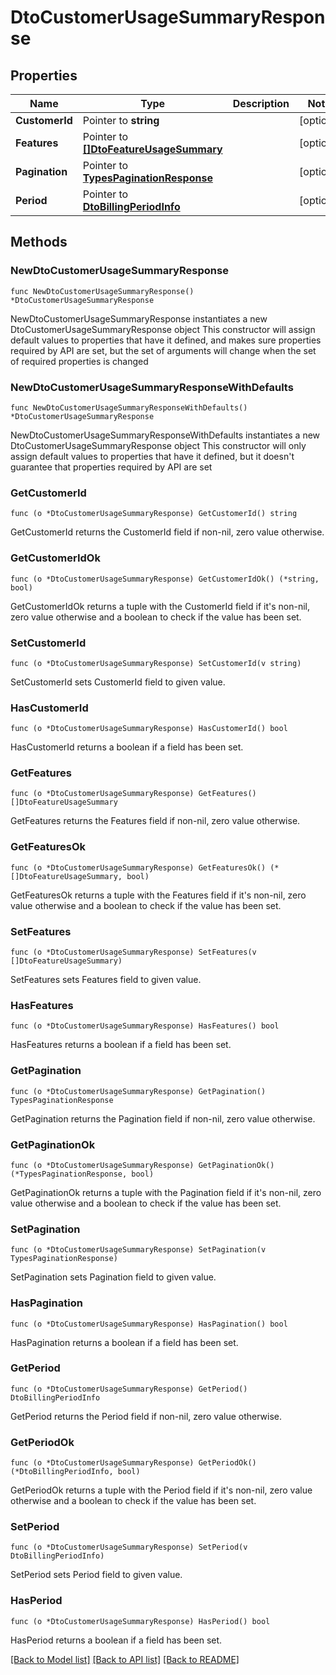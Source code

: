 # DtoCustomerUsageSummaryResponse

## Properties

Name | Type | Description | Notes
------------ | ------------- | ------------- | -------------
**CustomerId** | Pointer to **string** |  | [optional] 
**Features** | Pointer to [**[]DtoFeatureUsageSummary**](DtoFeatureUsageSummary.md) |  | [optional] 
**Pagination** | Pointer to [**TypesPaginationResponse**](TypesPaginationResponse.md) |  | [optional] 
**Period** | Pointer to [**DtoBillingPeriodInfo**](DtoBillingPeriodInfo.md) |  | [optional] 

## Methods

### NewDtoCustomerUsageSummaryResponse

`func NewDtoCustomerUsageSummaryResponse() *DtoCustomerUsageSummaryResponse`

NewDtoCustomerUsageSummaryResponse instantiates a new DtoCustomerUsageSummaryResponse object
This constructor will assign default values to properties that have it defined,
and makes sure properties required by API are set, but the set of arguments
will change when the set of required properties is changed

### NewDtoCustomerUsageSummaryResponseWithDefaults

`func NewDtoCustomerUsageSummaryResponseWithDefaults() *DtoCustomerUsageSummaryResponse`

NewDtoCustomerUsageSummaryResponseWithDefaults instantiates a new DtoCustomerUsageSummaryResponse object
This constructor will only assign default values to properties that have it defined,
but it doesn't guarantee that properties required by API are set

### GetCustomerId

`func (o *DtoCustomerUsageSummaryResponse) GetCustomerId() string`

GetCustomerId returns the CustomerId field if non-nil, zero value otherwise.

### GetCustomerIdOk

`func (o *DtoCustomerUsageSummaryResponse) GetCustomerIdOk() (*string, bool)`

GetCustomerIdOk returns a tuple with the CustomerId field if it's non-nil, zero value otherwise
and a boolean to check if the value has been set.

### SetCustomerId

`func (o *DtoCustomerUsageSummaryResponse) SetCustomerId(v string)`

SetCustomerId sets CustomerId field to given value.

### HasCustomerId

`func (o *DtoCustomerUsageSummaryResponse) HasCustomerId() bool`

HasCustomerId returns a boolean if a field has been set.

### GetFeatures

`func (o *DtoCustomerUsageSummaryResponse) GetFeatures() []DtoFeatureUsageSummary`

GetFeatures returns the Features field if non-nil, zero value otherwise.

### GetFeaturesOk

`func (o *DtoCustomerUsageSummaryResponse) GetFeaturesOk() (*[]DtoFeatureUsageSummary, bool)`

GetFeaturesOk returns a tuple with the Features field if it's non-nil, zero value otherwise
and a boolean to check if the value has been set.

### SetFeatures

`func (o *DtoCustomerUsageSummaryResponse) SetFeatures(v []DtoFeatureUsageSummary)`

SetFeatures sets Features field to given value.

### HasFeatures

`func (o *DtoCustomerUsageSummaryResponse) HasFeatures() bool`

HasFeatures returns a boolean if a field has been set.

### GetPagination

`func (o *DtoCustomerUsageSummaryResponse) GetPagination() TypesPaginationResponse`

GetPagination returns the Pagination field if non-nil, zero value otherwise.

### GetPaginationOk

`func (o *DtoCustomerUsageSummaryResponse) GetPaginationOk() (*TypesPaginationResponse, bool)`

GetPaginationOk returns a tuple with the Pagination field if it's non-nil, zero value otherwise
and a boolean to check if the value has been set.

### SetPagination

`func (o *DtoCustomerUsageSummaryResponse) SetPagination(v TypesPaginationResponse)`

SetPagination sets Pagination field to given value.

### HasPagination

`func (o *DtoCustomerUsageSummaryResponse) HasPagination() bool`

HasPagination returns a boolean if a field has been set.

### GetPeriod

`func (o *DtoCustomerUsageSummaryResponse) GetPeriod() DtoBillingPeriodInfo`

GetPeriod returns the Period field if non-nil, zero value otherwise.

### GetPeriodOk

`func (o *DtoCustomerUsageSummaryResponse) GetPeriodOk() (*DtoBillingPeriodInfo, bool)`

GetPeriodOk returns a tuple with the Period field if it's non-nil, zero value otherwise
and a boolean to check if the value has been set.

### SetPeriod

`func (o *DtoCustomerUsageSummaryResponse) SetPeriod(v DtoBillingPeriodInfo)`

SetPeriod sets Period field to given value.

### HasPeriod

`func (o *DtoCustomerUsageSummaryResponse) HasPeriod() bool`

HasPeriod returns a boolean if a field has been set.


[[Back to Model list]](../README.md#documentation-for-models) [[Back to API list]](../README.md#documentation-for-api-endpoints) [[Back to README]](../README.md)


